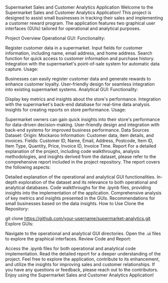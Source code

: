 Supermarket Sales and Customer Analytics Application
Welcome to the Supermarket Sales and Customer Analytics Application! This project is designed to assist small businesses in tracking their sales and implementing a customer reward program. The application features two graphical user interfaces (GUIs) tailored for operational and analytical purposes.

Project Overview
Operational GUI:
Functionality:

Register customer data in a supermarket.
Input fields for customer information, including name, email address, and home address.
Search function for quick access to customer information and purchase history.
Integration with the supermarket's point-of-sale system for automatic data capture.
Usage:

Businesses can easily register customer data and generate rewards to enhance customer loyalty.
User-friendly design for seamless integration into existing supermarket systems.
Analytical GUI:
Functionality:

Display key metrics and insights about the store's performance.
Integration with the supermarket's back-end database for real-time data analysis.
Insights for creating reports on store performance.
Usage:

Supermarket owners can gain quick insights into their store's performance for data-driven decision-making.
User-friendly design and integration with back-end systems for improved business performance.
Data Sources
Dataset:
Origin: Mockaroo
Information: Customer data, item details, and invoices.
Fields: Customer ID, Name, Email, Address, Postcode, Item ID, Item Type, Quantity, Price, Invoice ID, Invoice Time.
Report
For a detailed explanation of the project, including code walkthroughs, analysis methodologies, and insights derived from the dataset, please refer to the comprehensive report included in the project repository. The report covers the following aspects:

Detailed explanation of the operational and analytical GUI functionalities.
In-depth exploration of the dataset and its relevance to both operational and analytical databases.
Code walkthroughs for the .ipynb files, providing insights into the implementation of the application.
Comprehensive analysis of key metrics and insights presented in the GUIs.
Recommendations for small businesses based on the data insights.
How to Use
Clone the Repository:

git clone https://github.com/your-username/supermarket-analytics.git
Explore GUIs:

Navigate to the operational and analytical GUI directories.
Open the .ui files to explore the graphical interfaces.
Review Code and Report:

Access the .ipynb files for both operational and analytical code implementation.
Read the detailed report for a deeper understanding of the project.
Feel free to explore the application, contribute to its enhancement, and utilize the insights for improving sales and customer relationships. If you have any questions or feedback, please reach out to the contributors. Enjoy using the Supermarket Sales and Customer Analytics Application!

